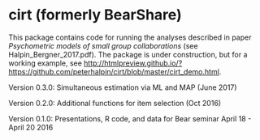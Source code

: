 # cirt (formerly BearShare)

This package contains code for running the analyses described in paper *Psychometric models of small group collaborations* (see Halpin_Bergner_2017.pdf). The package is under construction, but for a working example, see http://htmlpreview.github.io/?https://github.com/peterhalpin/cirt/blob/master/cirt_demo.html. 

Version 0.3.0: Simultaneous estimation via ML and MAP (June 2017)

Version 0.2.0: Additional functions for item selection (Oct 2016)

Version 0.1.0: Presentations, R code, and data for Bear seminar April 18 - April 20 2016
